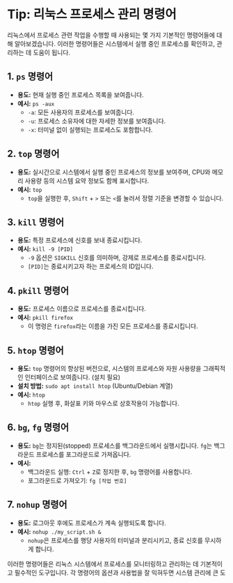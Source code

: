 # Tip: 리눅스 프로세스 관리 명령어

리눅스에서 프로세스 관련 작업을 수행할 때 사용되는 몇 가지 기본적인 명령어들에 대해 알아보겠습니다. 이러한 명령어들은 시스템에서 실행 중인 프로세스를 확인하고, 관리하는 데 도움이 됩니다.

## 1. `ps` 명령어

- **용도:** 현재 실행 중인 프로세스 목록을 보여줍니다.
- **예시:** `ps -aux`
  - `-a`: 모든 사용자의 프로세스를 보여줍니다.
  - `-u`: 프로세스 소유자에 대한 자세한 정보를 보여줍니다.
  - `-x`: 터미널 없이 실행되는 프로세스도 포함합니다.

## 2. `top` 명령어

- **용도:** 실시간으로 시스템에서 실행 중인 프로세스의 정보를 보여주며, CPU와 메모리 사용량 등의 시스템 요약 정보도 함께 표시합니다.
- **예시:** `top`
  - `top`을 실행한 후, `Shift` + `>` 또는 `<`를 눌러서 정렬 기준을 변경할 수 있습니다.

## 3. `kill` 명령어

- **용도:** 특정 프로세스에 신호를 보내 종료시킵니다.
- **예시:** `kill -9 [PID]`
  - `-9` 옵션은 `SIGKILL` 신호를 의미하며, 강제로 프로세스를 종료시킵니다.
  - `[PID]`는 종료시키고자 하는 프로세스의 ID입니다.

## 4. `pkill` 명령어

- **용도:** 프로세스 이름으로 프로세스를 종료시킵니다.
- **예시:** `pkill firefox`
  - 이 명령은 `firefox`라는 이름을 가진 모든 프로세스를 종료시킵니다.

## 5. `htop` 명령어

- **용도:** `top` 명령어의 향상된 버전으로, 시스템의 프로세스와 자원 사용량을 그래픽적인 인터페이스로 보여줍니다. (설치 필요)
- **설치 방법:** `sudo apt install htop` (Ubuntu/Debian 계열)
- **예시:** `htop`
  - `htop` 실행 후, 화살표 키와 마우스로 상호작용이 가능합니다.

## 6. `bg`, `fg` 명령어

- **용도:** `bg`는 정지된(stopped) 프로세스를 백그라운드에서 실행시킵니다. `fg`는 백그라운드 프로세스를 포그라운드로 가져옵니다.
- **예시:**
  - 백그라운드 실행: `Ctrl` + `Z`로 정지한 후, `bg` 명령어를 사용합니다.
  - 포그라운드로 가져오기: `fg [작업 번호]`

## 7. `nohup` 명령어

- **용도:** 로그아웃 후에도 프로세스가 계속 실행되도록 합니다.
- **예시:** `nohup ./my_script.sh &`
  - `nohup`은 프로세스를 행당 사용자의 터미널과 분리시키고, 종료 신호를 무시하게 합니다.

이러한 명령어들은 리눅스 시스템에서 프로세스를 모니터링하고 관리하는 데 기본적이고 필수적인 도구입니다. 각 명령어의 옵션과 사용법을 잘 익혀두면 시스템 관리에 큰 도
